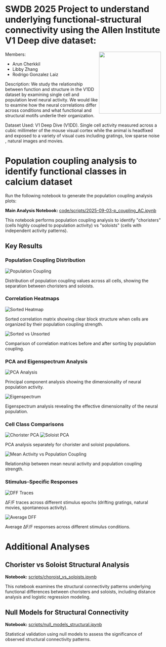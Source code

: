 # SWDB 2025 Project to understand underlying functional-structural connectivity using the Allen Institute V1 Deep dive dataset:

<img align = right height="200" src="https://github.com/user-attachments/assets/d0ff038e-8d39-4cd7-8141-6b4260c6a968" />

Members:

- Arun Cherkkil 
- Libby Zhang
- Rodrigo Gonzalez Laiz

Description: We study the relationship between function and structure in  the V1DD dataset by examining single cell and population level neural activity. We would like to examine how the neural correlations differ across conditions and what functional and structural motifs underlie their organization.

Dataset Used: V1 Deep Dive (V1DD). Single cell activity measured across a cubic millimeter of the mouse visual cortex while the animal is headfixed and exposed to a variety of visual cues including gratings, low sparse noise , natural images and movies. 

# Population coupling analysis to identify functional classes in calcium dataset

Run the following notebook to generate the population coupling analysis plots:

**Main Analysis Notebook:** [code/scripts/2025-09-03-p_coupling_AC.ipynb](./code/scripts/2025-09-03-p_coupling_AC.ipynb)

This notebook performs population coupling analysis to identify "choristers" (cells highly coupled to population activity) vs "soloists" (cells with independent activity patterns).

## Key Results

### Population Coupling Distribution
![Population Coupling](./images/population_coupling.png)

Distribution of population coupling values across all cells, showing the separation between choristers and soloists.

### Correlation Heatmaps
![Sorted Heatmap](./images/sorted_heatmap.png)

Sorted correlation matrix showing clear block structure when cells are organized by their population coupling strength.

![Sorted vs Unsorted](./images/sorted_vs_unsorted.png)

Comparison of correlation matrices before and after sorting by population coupling.

### PCA and Eigenspectrum Analysis
![PCA Analysis](./images/PCA.png)

Principal component analysis showing the dimensionality of neural population activity.

![Eigenspectrum](./images/eigen.png)

Eigenspectrum analysis revealing the effective dimensionality of the neural population.

### Cell Class Comparisons
![Chorister PCA](./images/chorister_PCA.png)
![Soloist PCA](./images/soloists_PCA.png)

PCA analysis separately for chorister and soloist populations.

![Mean Activity vs Population Coupling](./images/meanactivity_vs_pcoupling.png)

Relationship between mean neural activity and population coupling strength.

### Stimulus-Specific Responses
![DFF Traces](./images/DFF_traces_all_epochs.png)

ΔF/F traces across different stimulus epochs (drifting gratings, natural movies, spontaneous activity).

![Average DFF](./images/average_dff_across_stimulus.png)

Average ΔF/F responses across different stimulus conditions.

# Additional Analyses

## Chorister vs Soloist Structural Analysis

**Notebook:** [scripts/choroist_vs_soloists.ipynb](./scripts/choroist_vs_soloists.ipynb)

This notebook examines the structural connectivity patterns underlying functional differences between choristers and soloists, including distance analysis and logistic regression modeling.

## Null Models for Structural Connectivity

**Notebook:** [scripts/null_models_structural.ipynb](./scripts/null_models_structural.ipynb)

Statistical validation using null models to assess the significance of observed structural connectivity patterns.

